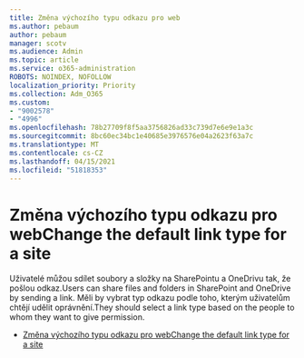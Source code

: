 ```yaml
---
title: Změna výchozího typu odkazu pro web
ms.author: pebaum
author: pebaum
manager: scotv
ms.audience: Admin
ms.topic: article
ms.service: o365-administration
ROBOTS: NOINDEX, NOFOLLOW
localization_priority: Priority
ms.collection: Adm_O365
ms.custom:
- "9002578"
- "4996"
ms.openlocfilehash: 78b27709f8f5aa3756826ad33c739d7e6e9e1a3c
ms.sourcegitcommit: 8bc60ec34bc1e40685e3976576e04a2623f63a7c
ms.translationtype: MT
ms.contentlocale: cs-CZ
ms.lasthandoff: 04/15/2021
ms.locfileid: "51818353"
---
```

# <a name="change-the-default-link-type-for-a-site"></a><span data-ttu-id="0d121-102">Změna výchozího typu odkazu pro web</span><span class="sxs-lookup"><span data-stu-id="0d121-102">Change the default link type for a site</span></span>

<span data-ttu-id="0d121-103">Uživatelé můžou sdílet soubory a složky na SharePointu a OneDrivu tak, že pošlou odkaz.</span><span class="sxs-lookup"><span data-stu-id="0d121-103">Users can share files and folders in SharePoint and OneDrive by sending a link.</span></span> <span data-ttu-id="0d121-104">Měli by vybrat typ odkazu podle toho, kterým uživatelům chtějí udělit oprávnění.</span><span class="sxs-lookup"><span data-stu-id="0d121-104">They should select a link type based on the people to whom they want to give permission.</span></span>

- [<span data-ttu-id="0d121-105">Změna výchozího typu odkazu pro web</span><span class="sxs-lookup"><span data-stu-id="0d121-105">Change the default link type for a site</span></span>](https://docs.microsoft.com/sharepoint/change-default-sharing-link)
